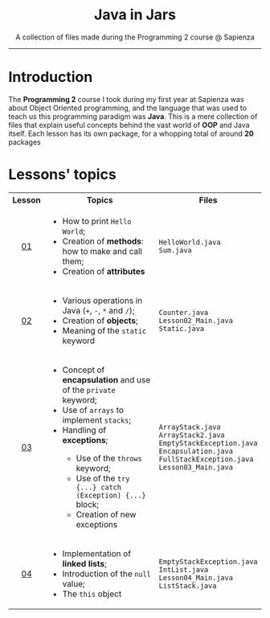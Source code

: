 <h1 align="center">Java in Jars</h1>
<p align="center">A collection of files made during the Programming 2 course @ Sapienza</p>

---

# Introduction

The **Programming 2** course I took during my first year at Sapienza was about
Object Oriented programming, and the language that was used to teach us this programming
paradigm was **Java**. This is a mere collection of files that explain useful concepts
behind the vast world of **OOP** and Java itself. Each lesson has its own package, for a
whopping total of around **20** packages

# Lessons' topics

<table align="center">
    <tr>
        <th>Lesson</th>
        <th>Topics</th>
        <th>Files</th>
    </tr>
    <tr>
        <td align="center"><a href="https://github.com/ElBi21/Java-In-Jars/tree/main/src/Lesson_01">01</a></td>
        <td><ul>
            <li>How to print <code>Hello World</code>;</li>
            <li>Creation of <b>methods</b>: how to make and call them;</li>
            <li>Creation of <b>attributes</b></li>
        </ul></td>
        <td>
            <code>HelloWorld.java</code>
            <br>
            <code>Sum.java</code>
        </td>
    </tr>
    <tr>
        <td align="center"><a href="https://github.com/ElBi21/Java-In-Jars/tree/main/src/Lesson_02">02</a></td>
        <td><ul>
            <li>Various operations in Java (<code>+</code>, <code>-</code>, <code>*</code> and <code>/</code>);</li>
            <li>Creation of <b>objects</b>;</li>
            <li>Meaning of the <code>static</code> keyword</li>
        </ul></td>
        <td>
            <code>Counter.java</code>
            <br>
            <code>Lesson02_Main.java</code>
            <br>
            <code>Static.java</code>
        </td>
    </tr>
    <tr>
        <td align="center"><a href="https://github.com/ElBi21/Java-In-Jars/tree/main/src/Lesson_03">03</a></td>
        <td><ul>
            <li>Concept of <b>encapsulation</b> and use of the <code>private</code> keyword;</li>
            <li>Use of <code>arrays</code> to implement <code>stacks</code>;</li>
            <li>Handling of <b>exceptions</b>;</li>
            <ul>
                <li>Use of the <code>throws</code> keyword;</li>
                <li>Use of the <code>try {...} catch (Exception) {...}</code> block;</li>
                <li>Creation of new exceptions</li>
            </ul>
        </ul></td>
        <td>
            <code>ArrayStack.java</code>
            <br>
            <code>ArrayStack2.java</code>
            <br>
            <code>EmptyStackException.java</code>
            <br>
            <code>Encapsulation.java</code>
            <br>
            <code>FullStackException.java</code>
            <br>
            <code>Lesson03_Main.java</code>
        </td>
    </tr>
    <tr>
        <td align="center"><a href="https://github.com/ElBi21/Java-In-Jars/tree/main/src/Lesson_04">04</a></td>
        <td><ul>
            <li>Implementation of <b>linked lists</b>;</li>
            <li>Introduction of the <code>null</code> value;</li>
            <li>The <code>this</code> object</li>
        </ul></td>
        <td>
            <code>EmptyStackException.java</code>
            <br>
            <code>IntList.java</code>
            <br>
            <code>Lesson04_Main.java</code>
            <br>
            <code>ListStack.java</code>
        </td>
    </tr>
</table>